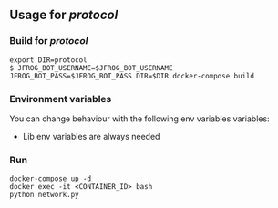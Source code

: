 ## Usage for _protocol_

### Build for _protocol_
```
export DIR=protocol
$ JFROG_BOT_USERNAME=$JFROG_BOT_USERNAME JFROG_BOT_PASS=$JFROG_BOT_PASS DIR=$DIR docker-compose build
```

### Environment variables
You can change behaviour with the following env variables variables:
- Lib env variables are always needed 

### Run
```
docker-compose up -d
docker exec -it <CONTAINER_ID> bash 
python network.py
```